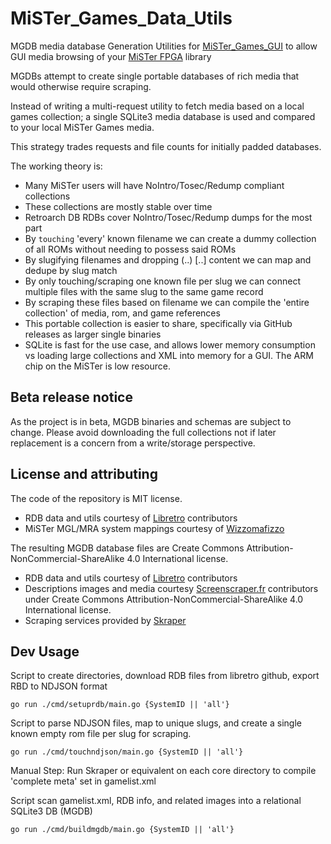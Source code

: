 # MiSTer_Games_Data_Utils
MGDB media database Generation Utilities for [MiSTer_Games_GUI](https://github.com/BossRighteous/MiSTer_Games_GUI) to allow GUI media browsing of your [MiSTer FPGA](https://github.com/MiSTer-devel/Wiki_MiSTer/wiki) library

MGDBs attempt to create single portable databases of rich media that would otherwise require scraping.

Instead of writing a multi-request utility to fetch media based on a local games collection; a single SQLite3 media database is used and compared to your local MiSTer Games media.

This strategy trades requests and file counts for initially padded databases.

The working theory is:
- Many MiSTer users will have NoIntro/Tosec/Redump compliant collections
- These collections are mostly stable over time
- Retroarch DB RDBs cover NoIntro/Tosec/Redump dumps for the most part
- By `touching` 'every' known filename we can create a dummy collection of all ROMs without needing to possess said ROMs
- By slugifying filenames and dropping (..) [..] content we can map and dedupe by slug match
- By only touching/scraping one known file per slug we can connect multiple files with the same slug to the same game record
- By scraping these files based on filename we can compile the 'entire collection' of media, rom, and game references
- This portable collection is easier to share, specifically via GitHub releases as larger single binaries
- SQLite is fast for the use case, and allows lower memory consumption vs loading large collections and XML into memory for a GUI. The ARM chip on the MiSTer is low resource.

## Beta release notice

As the project is in beta, MGDB binaries and schemas are subject to change. Please avoid downloading the full collections not if later replacement is a concern from a write/storage perspective.

## License and attributing
The code of the repository is MIT license.
- RDB data and utils courtesy of [Libretro](https://github.com/libretro/libretro-database) contributors
- MiSTer MGL/MRA system mappings courtesy of [Wizzomafizzo](https://github.com/wizzomafizzo/mrext/blob/main/pkg/games/systems.go)

The resulting MGDB database files are Create Commons Attribution-NonCommercial-ShareAlike 4.0 International license.
- RDB data and utils courtesy of [Libretro](https://github.com/libretro/libretro-database) contributors
- Descriptions images and media courtesy [Screenscraper.fr](https://screenscraper.fr/) contributors under Create Commons Attribution-NonCommercial-ShareAlike 4.0 International license.
- Scraping services provided by [Skraper](https://www.skraper.net/)

## Dev Usage

Script to create directories, download RDB files from libretro github, export RBD to NDJSON format
```
go run ./cmd/setuprdb/main.go {SystemID || 'all'}
```

Script to parse NDJSON files, map to unique slugs, and create a single known empty rom file per slug for scraping.
```
go run ./cmd/touchndjson/main.go {SystemID || 'all'}
```

Manual Step:
Run Skraper or equivalent on each core directory to compile 'complete meta' set in gamelist.xml

Script scan gamelist.xml, RDB info, and related images into a relational SQLite3 DB (MGDB)
```
go run ./cmd/buildmgdb/main.go {SystemID || 'all'}
```